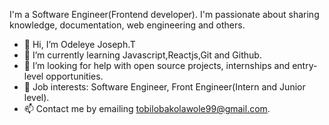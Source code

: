 I'm a Software Engineer(Frontend developer). I'm passionate about sharing knowledge, documentation, web engineering and others.

- 👋 Hi, I’m Odeleye Joseph.T
- 🌱 I’m currently learning Javascript,Reactjs,Git and Github.
- 💞️ I’m looking for help with open source projects, internships and entry-level opportunities.
- 💼 Job interests: Software Engineer, Front Engineer(Intern and Junior level). 
- 📫 Contact me by emailing tobilobakolawole99@gmail.com. 
<!---
koree99/koree99 is a ✨ special ✨ repository because its `README.md` (this file) appears on your GitHub profile.
You can click the Preview link to take a look at your changes.
--->
